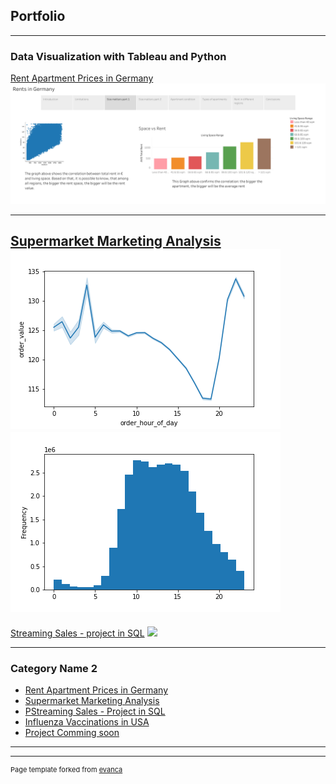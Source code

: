 ## Portfolio

---

### Data Visualization with Tableau and Python 

[Rent Apartment Prices in Germany](/sample_page)
<img src="images/Rents in Germany (1).png?raw=true"/>

---
[Supermarket Marketing Analysis](/pdf/sample_presentation.pdf)
<br>
<img src="images/ex4_10_line_order_value_day.png?raw=true"/>
<img src="images/histogram_hour_4_9.png?raw=true"/>
---
[Streaming Sales - project in SQL](http://example.com/)
<img src="images/dummy_thumbnail.jpg?raw=true"/>

---

### Category Name 2

- [Rent Apartment Prices in Germany](http://example.com/)
- [Supermarket Marketing Analysis](http://example.com/)
- [PStreaming Sales - Project in SQL](http://example.com/)
- [Influenza Vaccinations in USA](http://example.com/)
- [Project Comming soon](http://example.com/)

---




---
<p style="font-size:11px">Page template forked from <a href="https://github.com/evanca/quick-portfolio">evanca</a></p>
<!-- Remove above link if you don't want to attibute -->
